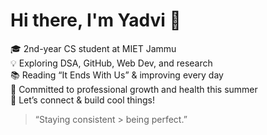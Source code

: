 # Hi there, I'm Yadvi 👋

🎓 2nd-year CS student at MIET Jammu  
💡 Exploring DSA, GitHub, Web Dev, and research  
📚 Reading “It Ends With Us” & improving every day  
🌱 Committed to professional growth and health this summer  
💬 Let’s connect & build cool things!

> “Staying consistent > being perfect.”
